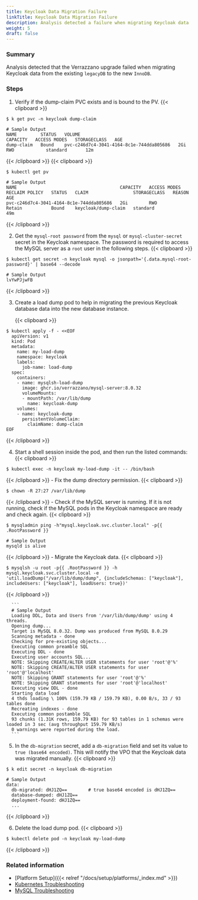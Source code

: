 ```yaml
---
title: Keycloak Data Migration Failure
linkTitle: Keycloak Data Migration Failure
description: Analysis detected a failure when migrating Keycloak data
weight: 5
draft: false
---
```


### Summary
Analysis detected that the Verrazzano upgrade failed when migrating Keycloak data from the existing `legacyDB` to the new `InnoDB`.

### Steps
1. Verify if the dump-claim PVC exists and is bound to the PV.
{{< clipboard >}}
<div class="highlight">

   ```
   $ k get pvc -n keycloak dump-claim

   # Sample Output
   NAME         STATUS   VOLUME                                     CAPACITY   ACCESS MODES   STORAGECLASS   AGE
   dump-claim   Bound    pvc-c246d7c4-3041-4164-8c1e-744dda805686   2Gi        RWO            standard       12m
   ```
</div>
{{< /clipboard >}}
{{< clipboard >}}
<div class="highlight">

   ```
   $ kubectl get pv

   # Sample Output
   NAME                                       CAPACITY   ACCESS MODES   RECLAIM POLICY   STATUS   CLAIM                 STORAGECLASS   REASON   AGE
   pvc-c246d7c4-3041-4164-8c1e-744dda805686   2Gi        RWO            Retain           Bound    keycloak/dump-claim   standard                49m
   ```
</div>
{{< /clipboard >}}

2. Get the `mysql-root password` from the `mysql` or `mysql-cluster-secret` secret in the Keycloak namespace. The password is required to access the MySQL server as a `root` user in the following steps.
   {{< clipboard >}}
<div class="highlight">

   ```
   $ kubectl get secret -n keycloak mysql -o jsonpath='{.data.mysql-root-password}' | base64 --decode

   # Sample Output
   lvYwPJjwFB
   ```
</div>
{{< /clipboard >}}

3. Create a load dump pod to help in migrating the previous Keycloak database data into the new database instance.

    {{< clipboard >}}
<div class="highlight">

   ```
   $ kubectl apply -f - <<EOF
     apiVersion: v1
     kind: Pod
     metadata:
       name: my-load-dump
       namespace: keycloak
       labels:
         job-name: load-dump
     spec:
       containers:
       - name: mysqlsh-load-dump
         image: ghcr.io/verrazzano/mysql-server:8.0.32
         volumeMounts:
         - mountPath: /var/lib/dump
           name: keycloak-dump
       volumes:
       - name: keycloak-dump
         persistentVolumeClaim:
           claimName: dump-claim
   EOF
   ```
</div>   
{{< /clipboard >}}

4. Start a shell session inside the pod, and then run the listed commands:
   {{< clipboard >}}
<div class="highlight">

   ```
   $ kubectl exec -n keycloak my-load-dump -it -- /bin/bash
   ```

</div>
{{< /clipboard >}}
    - Fix the dump directory permission.
      {{< clipboard >}}
<div class="highlight">

   ```
   $ chown -R 27:27 /var/lib/dump
   ```

</div>
{{< /clipboard >}}
    - Check if the MySQL server is running. If it is not running, check if the MySQL pods in the Keycloak namespace are ready and check again.
      {{< clipboard >}}
<div class="highlight">

   ```
   $ mysqladmin ping -h"mysql.keycloak.svc.cluster.local" -p{{ .RootPassword }}

   # Sample Output
   mysqld is alive
   ```

</div>
{{< /clipboard >}}
    - Migrate the Keycloak data.
      {{< clipboard >}}
<div class="highlight">

   ```
   $ mysqlsh -u root -p{{ .RootPassword }} -h mysql.keycloak.svc.cluster.local -e 'util.loadDump("/var/lib/dump/dump", {includeSchemas: ["keycloak"], includeUsers: ["keycloak"], loadUsers: true})'

   ```

</div>
{{< /clipboard >}}


      ```
      # Sample Output
      Loading DDL, Data and Users from '/var/lib/dump/dump' using 4 threads.
      Opening dump...
      Target is MySQL 8.0.32. Dump was produced from MySQL 8.0.29
      Scanning metadata - done       
      Checking for pre-existing objects...
      Executing common preamble SQL
      Executing DDL - done         
      Executing user accounts SQL...
      NOTE: Skipping CREATE/ALTER USER statements for user 'root'@'%'
      NOTE: Skipping CREATE/ALTER USER statements for user 'root'@'localhost'
      NOTE: Skipping GRANT statements for user 'root'@'%'
      NOTE: Skipping GRANT statements for user 'root'@'localhost'
      Executing view DDL - done       
      Starting data load
      4 thds loading \ 100% (159.79 KB / 159.79 KB), 0.00 B/s, 33 / 93 tables done
      Recreating indexes - done       
      Executing common postamble SQL                                              
      93 chunks (1.31K rows, 159.79 KB) for 93 tables in 1 schemas were loaded in 3 sec (avg throughput 159.79 KB/s)
      0 warnings were reported during the load.
      ```


5. In the `db-migration` secret, add a `db-migration` field and set its value to `true (base64 encoded)`. This will notify the VPO that the Keycloak data was migrated manually.
   {{< clipboard >}}
<div class="highlight">

   ```
   $ k edit secret -n keycloak db-migration

   # Sample Output
   data:
     db-migrated: dHJ1ZQ==        # true base64 encoded is dHJ1ZQ==
     database-dumped: dHJ1ZQ==
     deployment-found: dHJ1ZQ==
     ...
   ```

</div>
{{< /clipboard >}}

6. Delete the load dump pod.
      {{< clipboard >}}
<div class="highlight">

   ```
   $ kubectl delete pod -n keycloak my-load-dump
   ```

</div>
{{< /clipboard >}}

### Related information
* [Platform Setup]({{< relref "/docs/setup/platforms/_index.md" >}})
* [Kubernetes Troubleshooting](https://kubernetes.io/docs/tasks/debug/)
* [MySQL Troubleshooting](https://dev.mysql.com/doc/refman/8.0/en/starting-server-troubleshooting.html)
